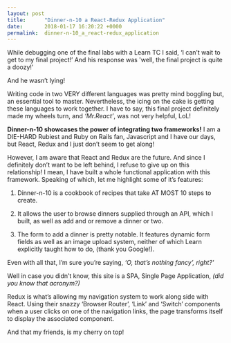 ```yaml
---
layout: post
title:      "Dinner-n-10 a React-Redux Application"
date:       2018-01-17 16:20:22 +0000
permalink:  dinner-n-10_a_react-redux_application
---
```



While debugging one of the final labs with a Learn TC I said, ‘I can’t wait to get to my final project!’ And his response was 'well, the final project is quite a doozy!'

 And he wasn’t lying!

Writing code in two VERY different languages was pretty mind boggling but, an essential tool to master. Nevertheless, the icing on the cake is getting these languages to work together. I have to say, this final project definitely made my wheels turn, and *‘Mr.React’*, was not very helpful, LoL!

**Dinner-n-10 showcases the power of integrating two frameworks!** I am a DIE-HARD Rubiest and Ruby on Rails fan, Javascript and I have our days, but React, Redux and I just don’t seem to get along!

However, I am aware that React and Redux are the future. And since I definitely don’t want to be left behind, I refuse to give up on this relationship! I mean, I have built a whole functional application with this framework. Speaking of which, let me highlight some of it’s features:

1. Dinner-n-10 is a cookbook of recipes that take AT MOST 10 steps to create.

2. It allows the user to browse dinners supplied through an API, which I built, as well as add and or remove a dinner or two.

3. The form to add a dinner is pretty notable. It features dynamic form fields as well as an image upload system, neither of which Learn explicitly taught how to do, (thank you Google!).

Even with all that, I’m sure you’re saying, *‘O, that’s nothing fancy’, right?'*

Well in case you didn’t know, this site is a SPA, Single Page Application, *(did you know that acronym?)*

Redux is what’s allowing my navigation system to work along side with React. Using their snazzy ‘Browser Router’, ‘Link’ and ‘Switch’ components when a user clicks on one of the navigation links, the page transforms itself to display the associated component.

And that my friends, is my cherry on top!  

